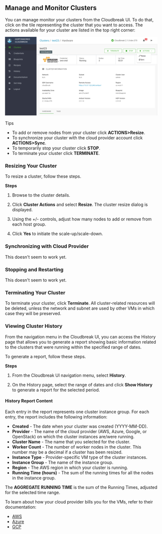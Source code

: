 ## Manage and Monitor Clusters  

You can manage monitor your clusters from the Cloudbreak UI. To do that, click on the tile representing the cluster that you want to access. The actions available for your cluster are listed in the top right corner: 

<a href="../images/cb-ui2.png" target="_blank" title="click to enlarge"><img src="../images/cb-ui2.png" width="650" title="Cloudbreak web UI"></a> 


<div class="note">
  <p class="first admonition-title">Tips</p>
  <p class="last"><ul>
  <li>To add or remove nodes from your cluster click <b>ACTIONS>Resize</b>.</li>
  <li>To synchronize your cluster with the cloud provider account click <b>ACTIONS>Sync</b>.</li>
  <li>To temporarily stop your cluster click <b>STOP</b>.</li>
  <li>To terminate your cluster click <b>TERMINATE</b>.</li>
</ul>
</p>
</div>


### Resizing Your Cluster

To resize a cluster, follow these steps.

**Steps**

1. Browse to the cluster details.

2. Click **Cluster Actions** and select **Resize**. The cluster resize dialog is displayed.

3. Using the +/- controls, adjust how many nodes to add or remove from each host group.  

4. Click **Yes** to initiate the scale-up/scale-down.


### Synchronizing with Cloud Provider

This doesn't seem to work yet.
 

### Stopping and Restarting

This doesn't seem to work yet.


### Terminating Your Cluster 

To terminate your cluster, click **Terminate**. All cluster-related resources will be deleted, unless the network and subnet are used by other VMs in which case they will be preserved. 


### Viewing Cluster History

From the navigation menu in the Cloudbreak UI, you can access the History page that allows you to generate a report showing basic information related to the clusters that were running within the specified range of dates.

To generate a report, follow these steps.

**Steps**

1. From the Cloudbreak UI navigation menu, select **History**.

2. On the History page, select the range of dates and click **Show History** to generate a report for the selected period.


#### History Report Content 

Each entry in the report represents one cluster instance group. For each entry, the report includes the following information:

* **Created** - The date when your cluster was created (YYYY-MM-DD).
* **Provider** - The name of the cloud provider (AWS, Azure, Google, or OpenStack) on which the cluster instances are/were running.
* **Cluster Name** - The name that you selected for the cluster.
* **Worker Count** - The number of worker nodes in the cluster. This number may be a decimal if a cluster has been resized.
* **Instance Type** - Provider-specific VM type of the cluster instances.
* **Instance Group** - The name of the instance group.  
* **Region** - The AWS region in which your cluster is running.
* **Running Time (hours)** - The sum of the running times for all the nodes in the instance group.

The **AGGREGATE RUNNING TIME** is the sum of the Running Times, adjusted for the selected time range.

To learn about how your cloud provider bills you for the VMs, refer to their documentation:

* [AWS](https://aws.amazon.com/premiumsupport/knowledge-center/ec2-instance-hour-billing/)      
* [Azure](https://azure.microsoft.com/en-us/pricing/faq/virtual-machines-how-do-instance-sizes-get-billed/)     
* [GCP](https://cloud.google.com/compute/pricing)   

